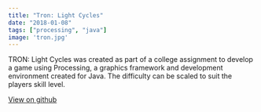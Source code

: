 ```yaml
---
title: "Tron: Light Cycles"
date: "2018-01-08"
tags: ["processing", "java"]
image: 'tron.jpg'
---
```


TRON: Light Cycles was created as part of a college assignment to develop a game using Processing, a graphics framework and development environment created for Java.
The difficulty can be scaled to suit the players skill level.

[View on github](https://github.com/darrenbritton/TRON-Light-Cycles)
